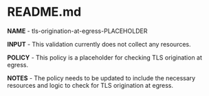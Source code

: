 # README.md

**NAME** - tls-origination-at-egress-PLACEHOLDER

**INPUT** - This validation currently does not collect any resources.

**POLICY** - This policy is a placeholder for checking TLS origination at egress.

**NOTES** - The policy needs to be updated to include the necessary resources and logic to check for TLS origination at egress.